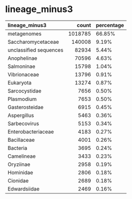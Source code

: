 # lineage_minus3
| lineage_minus3         |   count | percentage   |
|:-----------------------|--------:|:-------------|
| metagenomes            | 1018785 | 66.85%       |
| Saccharomycetaceae     |  140008 | 9.19%        |
| unclassified sequences |   82934 | 5.44%        |
| Anophelinae            |   70596 | 4.63%        |
| Salmoninae             |   15798 | 1.04%        |
| Vibrionaceae           |   13796 | 0.91%        |
| Eukaryota              |   13274 | 0.87%        |
| Sarcocystidae          |    7656 | 0.50%        |
| Plasmodium             |    7653 | 0.50%        |
| Gasterosteidae         |    6915 | 0.45%        |
| Aspergillus            |    5463 | 0.36%        |
| Sarbecovirus           |    5153 | 0.34%        |
| Enterobacteriaceae     |    4183 | 0.27%        |
| Bacillaceae            |    4001 | 0.26%        |
| Bacteria               |    3695 | 0.24%        |
| Camelineae             |    3433 | 0.23%        |
| Oryziinae              |    2958 | 0.19%        |
| Hominidae              |    2806 | 0.18%        |
| Cionidae               |    2689 | 0.18%        |
| Edwardsiidae           |    2469 | 0.16%        |